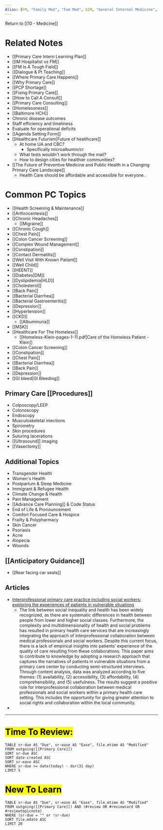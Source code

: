 ```yaml
---
Alias: [FM, "Family Med", "Fam Med", GIM, "General Internal Medicine", "Primary Care Internal Medicine"]
---
```

Return to [[10 - Medicine]]
# Related Notes
- [[Primary Care Intern Learning Plan]]
- [[IM Hospitalist vs FM]]
- [[FM Is A Tough Field]]
- [[Dialogue & Pt Teaching]]
- [[Where Primary Care Happens]]
- [[Why Primary Care]]
- [[PCP Shortage]]
- [[Fixing Primary Care]]
- [[How to Call A Consult]]
- [[Primary Care Consulting]]
- [[Homelessness]]
- [[Baltimore HCH]]
- Chronic disease outcomes
- Staff efficiency and timeliness
- Evaluate for operational deficits
- [[Agenda Setting Form]]
- [[Healthcare Futurism|Future of heatlhcare]]
	- At home UA and CBC?
		- Specifically microalbumin/cr
	- What tests wouldn't work through the mail?
	- How to design cities for healthier communities?
- [[The Future of Preventive Medicine and Public Health in a Changing Primary Care Landscape]]
	- Health Care should be affordable and accessible for everyone.
# Common PC Topics
- [[Health Screening & Maintenance]]
- [[Arthrocentesis]]
- [[Chronic Headaches]]
	- [[Migraine]]
- [[Chronic Cough]]
- [[Chest Pain]]
- [[Colon Cancer Screening]]
- [[Complex Wound Management]]
- [[Constipation]]
- [[Contact Dermatitis]]
- [[Well Visit With Known Patient]]
- [[Well Child]]
- [[HEENT]]
- [[Diabetes|DM]]
- [[Dyslipidemia|HLD]]
- [[Cholesterol]]
- [[Back Pain]]
- [[Bacterial Diarrhea]]
- [[Bacterial Gastroenteritis]]
- [[Depression]]
- [[Hypertension]]
- [[CKD]]
	- [[Albuminuria]]
- [[MSK]] 
- [[Healthcare For The Homeless]]
	- [[Homeless-Klein-pages-1-11.pdf|Care of the Homeless Patient - Klein]]
- [[Colon Cancer Screening]]
- [[Constipation]]
- [[Chest Pain]]
- [[Bacterial Diarrhea]]
- [[Back Pain]]
- [[Depression]]
- [[GI bleed|GI Bleeding]]

## Primary Care [[Procedures]]
- Colposcopy/LEEP
- Colonoscopy
- Endoscopy
- Musculoskeletal iniections
- Spirometry
- Skin procedures
- Suturing lacerations 
- [[Ultrasound]] imaging 
- [[Vasectomy]]
## Additional Topics
- Transgender Health 
- Women's Health 
- Postpartum & Sleep Medicine 
- Immigrant & Refugee Health 
- Climate Change & Health
- Pain Management 
- [[Advance Care Planning]] & Code Status 
- End of Life & Pronouncement 
- Comfort Focused Care & Hospice 
- Frailty & Polypharmacy
- Skin Cancer
- Psoriasis
- Acne
- Alopecia
- Wounds
## [[Anticipatory Guidance]]
- [[Rear facing car seats]]

## Articles
- [Interprofessional primary care practice including social workers: exploring the experiences of patients in vulnerable situations](https://www.tandfonline.com/doi/full/10.1080/13561820.2021.2015302)
	- The link between social inequality and health has been widely recognized, as there are systematic differences in health between people from lower and higher social classes. Furthermore, the complexity and multidimensionality of health and social problems has resulted in primary health care services that are increasingly integrating the approach of interprofessional collaboration between medical professionals and social workers. Despite this current focus, there is a lack of empirical insights into patients’ experience of the quality of care resulting from these collaborations. This paper aims to contribute to knowledge by adopting a research approach that captures the narratives of patients in vulnerable situations from a primary care center by conducting semi-structured interviews. Through content analysis, data was analyzed according to five themes: (1) availability, (2) accessibility, (3) affordability, (4) comprehensibility, and (5) usefulness. The results suggest a positive role for interprofessional collaboration between medical professionals and social workers within a primary health care setting. This includes the opportunity for giving greater attention to social rights and collaboration within the local community.
- 

---

# <mark>Time To Review:</mark>
```dataview
TABLE sr-due AS "Due", sr-ease AS "Ease", file.mtime AS "Modified"
FROM outgoing([[Primary Care]]) 
SORT sr-due ASC
SORT date-created ASC
SORT sr-ease ASC
WHERE sr-due >= date(today) - dur(31 day)
LIMIT 5
```
# <mark>New To Learn</mark>
```dataview
TABLE sr-due AS "Due", sr-ease AS "Ease", file.mtime AS "Modified"
FROM outgoing([[Primary Care]]) AND (#review OR #reviewcard OR #reviewtopicnote)
WHERE (sr-due = "" or !sr-due)
SORT file.mdate ASC
LIMIT 20
```
